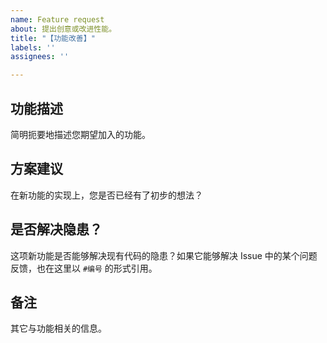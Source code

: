 ```yaml
---
name: Feature request
about: 提出创意或改进性能。
title: "【功能改善】"
labels: ''
assignees: ''

---
```


## 功能描述

简明扼要地描述您期望加入的功能。

## 方案建议

在新功能的实现上，您是否已经有了初步的想法？

## 是否解决隐患？

这项新功能是否能够解决现有代码的隐患？如果它能够解决 Issue 中的某个问题反馈，也在这里以 `#编号` 的形式引用。

## 备注

其它与功能相关的信息。
